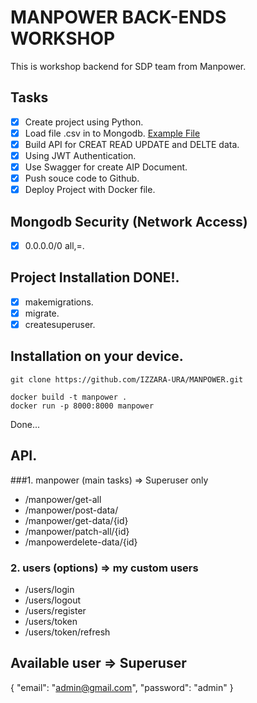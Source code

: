 # MANPOWER BACK-ENDS WORKSHOP
This is workshop backend for SDP team from Manpower. 

## Tasks
- [x] Create project using Python. 
- [x] Load file .csv in to Mongodb. [Example File](https://drive.google.com/file/d/1RTf4RDgoH73LLnfXCz5WAm6qB_CowSxH/view?usp=share_link)
- [x] Build API for  CREAT READ UPDATE and DELTE data.
- [x] Using JWT Authentication.
- [x] Use Swagger for create AIP Document.
- [x] Push souce code to Github.
- [x] Deploy Project with Docker file.

## Mongodb Security (Network Access)
- [x] 0.0.0.0/0 all,=.

## Project Installation DONE!.
- [x] makemigrations.
- [x] migrate.
- [x] createsuperuser.

## Installation on your device.
```
git clone https://github.com/IZZARA-URA/MANPOWER.git
```

```
docker build -t manpower .
docker run -p 8000:8000 manpower 
```
Done...

## API.
###1. manpower (main tasks) => Superuser only
  - /manpower/get-all
  - /manpower/post-data/
  - /manpower/get-data/{id}
  - /manpower/patch-all/{id}
  - /manpowerdelete-data/{id}

### 2. users (options) => my custom users
  - /users/login
  - /users/logout
  - /users/register
  - /users/token
  - /users/token/refresh


## Available user => Superuser 
{
    "email": "admin@gmail.com",
    "password": "admin"
}






